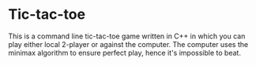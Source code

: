 # Tic-tac-toe

This is a command line tic-tac-toe game written in C++ in which you can play either local 2-player or against the computer.
The computer uses the minimax algorithm to ensure perfect play, hence it's impossible to beat.
